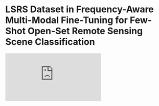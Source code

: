 # LSRS Dataset in Frequency-Aware Multi-Modal Fine-Tuning for Few-Shot Open-Set Remote Sensing Scene Classification
![这里随便写文字](https://github.com/nice7875/LSRS/blob/main/LSRS.pdf)
